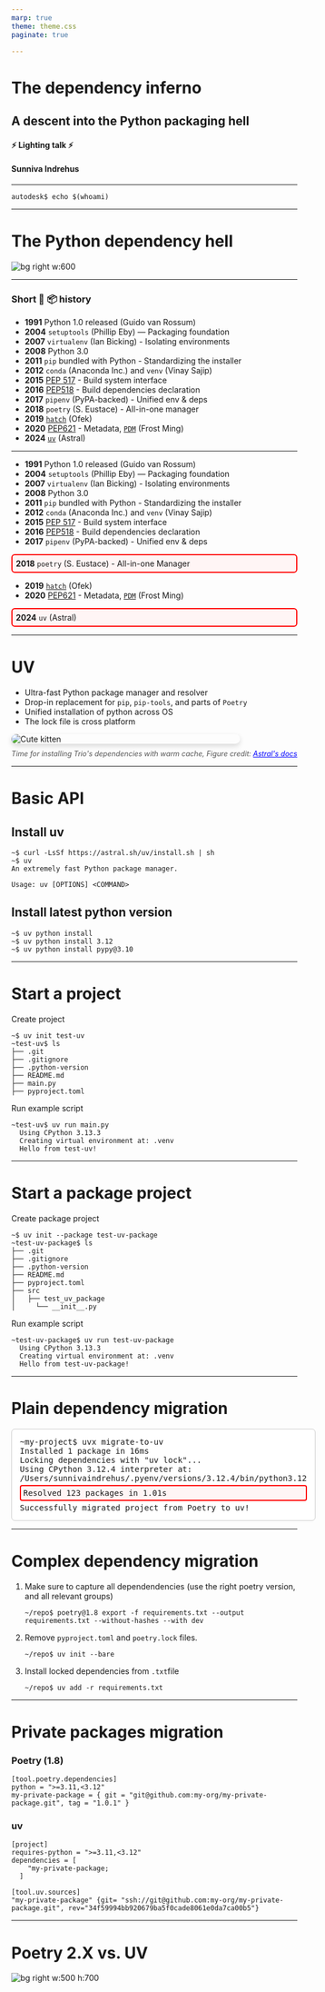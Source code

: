 ```yaml
---
marp: true
theme: theme.css
paginate: true

---
```





<!-- _class: title -->
<!-- _header: '_21.05.2025_' -->
<!-- paginate: false -->
# The dependency inferno
## A descent into the Python packaging hell

####
####
####
#### :zap: Lighting talk :zap: 
#### Sunniva Indrehus


---


<!-- paginate: true -->

```
autodesk$ echo $(whoami)
```

---

<!-- _footer: 'Figure credit:[xkcd](https://imgs.xkcd.com/comics/python_environment.png)' -->

# The Python dependency hell 

![bg right w:600](https://imgs.xkcd.com/comics/python_environment.png)


---

### Short :snake: :package: history 

- **1991** Python 1.0 released (Guido van Rossum)
- **2004** `setuptools` (Phillip Eby) — Packaging foundation
- **2007** `virtualenv` (Ian Bicking) - Isolating environments
- **2008**  Python 3.0
- **2011** `pip` bundled with Python - Standardizing the installer
- **2012**  `conda` (Anaconda Inc.) and `venv` (Vinay Sajip)
- **2015** [PEP 517](https://peps.python.org/pep-0517/) - Build system interface
- **2016** [PEP518](https://peps.python.org/pep-0518/) - Build dependencies declaration
- **2017** `pipenv` (PyPA-backed) - Unified env & deps 
- **2018** `poetry` (S. Eustace) - All-in-one manager
- **2019**  [`hatch`](https://github.com/pypa/hatch) (Ofek)
- **2020** [PEP621](https://peps.python.org/pep-0621/) - Metadata, [`PDM`](https://github.com/pdm-project/pdm) (Frost Ming)
- **2024** [`uv`](https://docs.astral.sh/uv/) (Astral)



--- 

- **1991** Python 1.0 released (Guido van Rossum)
- **2004** `setuptools` (Phillip Eby) — Packaging foundation
- **2007** `virtualenv` (Ian Bicking) - Isolating environments
- **2008**  Python 3.0
- **2011** `pip` bundled with Python - Standardizing the installer
- **2012**  `conda` (Anaconda Inc.) and `venv` (Vinay Sajip)
- **2015** [PEP 517](https://peps.python.org/pep-0517/) - Build system interface
- **2016** [PEP518](https://peps.python.org/pep-0518/) - Build dependencies declaration
- **2017** `pipenv` (PyPA-backed) - Unified env & deps 
 <div style="border: 2px solid red; padding: 6px; border-radius: 6px; background-color: #fff5f5;">
    <strong>2018</strong> <code>poetry</code> (S. Eustace) - All-in-one Manager
    </div>

- **2019**  [`hatch`](https://github.com/pypa/hatch) (Ofek)
- **2020** [PEP621](https://peps.python.org/pep-0621/) - Metadata, [`PDM`](https://github.com/pdm-project/pdm) (Frost Ming)
 <div style="border: 2px solid red; padding: 6px; border-radius: 6px; background-color: #fff5f5;">
    <strong>2024</strong> <code>uv</code> (Astral)
    </div>


---

# UV

- Ultra-fast Python package manager and resolver
- Drop-in replacement for `pip`, `pip-tools`, and parts of `Poetry`
- Unified installation of python across OS
- The lock file is cross platform


<div style="display: flex; flex-direction: column; align-items: margin-top: 2em;">
  <img src="figures/illustrations/time.svg" alt="Cute kitten" style="max-width: 80%; border-radius: 12px; box-shadow: 0 4px 10px rgba(0,0,0,0.15);" />
  <figcaption style="margin-top: 0.8em; font-size: 0.9em; color: #555; font-style: italic;">
    Time for installing Trio's dependencies with warm cache, Figure credit: <a href="https://github-production-user-asset-6210df.s3.amazonaws.com/1309177/316150505-629e59c0-9c6e-4013-9ad4-adb2bcf5080d.svg?X-Amz-Algorithm=AWS4-HMAC-SHA256&X-Amz-Credential=AKIAVCODYLSA53PQK4ZA%2F20250520%2Fus-east-1%2Fs3%2Faws4_request&X-Amz-Date=20250520T123025Z&X-Amz-Expires=300&X-Amz-Signature=6f16d4685a6aaca2b0eb123678ffb5870a70f26cf95691da6d75ce50ca366933&X-Amz-SignedHeaders=host#only-light" style="color: blue;">Astral's docs</a>
  </figcaption>
</div>

---

# Basic API 

## Install uv  

```
~$ curl -LsSf https://astral.sh/uv/install.sh | sh
~$ uv 
An extremely fast Python package manager.

Usage: uv [OPTIONS] <COMMAND>
```

## Install latest python version

```
~$ uv python install
~$ uv python install 3.12
~$ uv python install pypy@3.10
```

--- 


# Start a project 

Create project
```
~$ uv init test-uv
~test-uv$ ls
├── .git
├── .gitignore
├── .python-version
├── README.md
├── main.py
├── pyproject.toml
```

Run example script 

```
~test-uv$ uv run main.py
  Using CPython 3.13.3
  Creating virtual environment at: .venv
  Hello from test-uv!
```
--- 

# Start a package project 

Create package project
```
~$ uv init --package test-uv-package
~test-uv-package$ ls 
├── .git
├── .gitignore
├── .python-version
├── README.md
├── pyproject.toml
├── src
│   ├── test_uv_package
│     └── __init__.py
```

Run example script

```
~test-uv-package$ uv run test-uv-package
  Using CPython 3.13.3
  Creating virtual environment at: .venv
  Hello from test-uv-package!
```

--- 


# Plain dependency migration
<div style="
  font-family: monospace; 
  background-color: white;
  padding: 1em; 
  border-radius: 6px; 
  border: 1px solid #ccc;
  display: inline-block;
  max-width: 1100px;
">
  <div>~my-project$ uvx migrate-to-uv</div>

  <div >Installed 1 package in 16ms</div>

  <div >
    Locking dependencies with "uv lock"...
  </div>

  <div >Using CPython 3.12.4 interpreter at: /Users/sunnivaindrehus/.pyenv/versions/3.12.4/bin/python3.12</div>

  <div style="
    padding-left: 4em;
    border: 2px solid red; 
    border-radius: 4px; 
    padding: 4px; 
    margin: 4px 0;
    background-color: #fff5f5;
  ">Resolved 123 packages in 1.01s</div>

  <div >Successfully migrated project from Poetry to uv!</div>
</div>


---

# Complex dependency migration 

1. Make sure to capture all dependendencies (use the right poetry version, and all relevant groups)
  
    ```
    ~/repo$ poetry@1.8 export -f requirements.txt --output requirements.txt --without-hashes --with dev
    ```

2. Remove `pyproject.toml` and `poetry.lock` files.
   
    ```
    ~/repo$ uv init --bare
    ```

3. Install locked dependencies from `.txt`file 
   
    ```
    ~/repo$ uv add -r requirements.txt
    ```

---

# Private packages migration 

### Poetry (1.8)
```
[tool.poetry.dependencies]
python = ">=3.11,<3.12"
my-private-package = { git = "git@github.com:my-org/my-private-package.git", tag = "1.0.1" }
```


### uv
```
[project]
requires-python = ">=3.11,<3.12"
dependencies = [
    "my-private-package;
  ]

[tool.uv.sources]
"my-private-package" {git= "ssh://git@github.com:my-org/my-private-package.git", rev="34f59994bb920679ba5f0cade8061e0da7ca00b5"}
```

--- 

# Poetry 2.X vs. UV 


![bg right w:500 h:700](figures/illustrations/dependency_hell.png)
